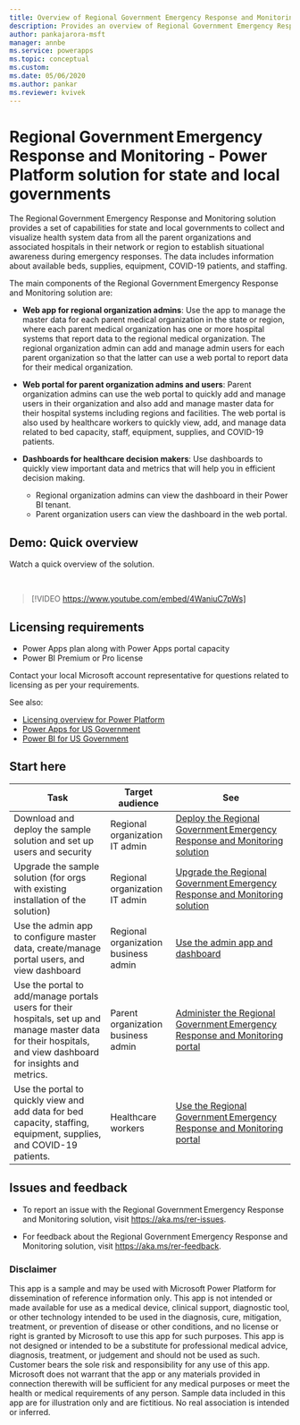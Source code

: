 ```yaml
---
title: Overview of Regional Government Emergency Response and Monitoring solution for Power Platform | Microsoft Docs
description: Provides an overview of Regional Government Emergency Response and Monitoring solution for state and local governments.
author: pankajarora-msft
manager: annbe
ms.service: powerapps
ms.topic: conceptual
ms.custom: 
ms.date: 05/06/2020
ms.author: pankar
ms.reviewer: kvivek
---
```

# Regional Government Emergency Response and Monitoring - Power Platform solution for state and local governments

The Regional Government Emergency Response and Monitoring solution provides a set of capabilities for state and local governments to collect and visualize health system data from all the parent organizations and associated hospitals in their network or region to establish situational awareness during emergency responses. The data includes information about available beds, supplies, equipment, COVID-19 patients, and staffing.

The main components of the Regional Government Emergency Response and Monitoring solution are:

- **Web app for regional organization admins**: Use the app to manage the master data for each parent medical organization in the state or region, where each parent medical organization has one or more hospital systems that report data to the regional medical organization. The regional organization admin can add and manage admin users for each parent organization so that the latter can use a web portal to report data for their medical organization.

- **Web portal for parent organization admins and users**: Parent organization admins can use the web portal to quickly add and manage users in their organization and also add and manage master data for their hospital systems including regions and facilities. The web portal is also used by healthcare workers to quickly view, add, and manage data related to bed capacity, staff, equipment, supplies, and COVID-19 patients.

- **Dashboards for healthcare decision makers**: Use dashboards to quickly view important data and metrics that will help you in efficient decision making.
    - Regional organization admins can view the dashboard in their Power BI tenant.
    - Parent organization users can view the dashboard in the web portal.

## Demo: Quick overview

Watch a quick overview of the solution.

<br/>

> [!VIDEO https://www.youtube.com/embed/4WaniuC7pWs]

## Licensing requirements

- Power Apps plan along with Power Apps portal capacity
- Power BI Premium or Pro license

Contact your local Microsoft account representative for questions related to licensing as per your requirements.

See also: 
- [Licensing overview for Power Platform](https://docs.microsoft.com/power-platform/admin/pricing-billing-skus)
- [Power Apps for US Government](https://docs.microsoft.com/power-platform/admin/powerapps-us-government)
- [Power BI for US Government](https://docs.microsoft.com/power-bi/service-govus-overview)

## Start here

|Task | Target audience|See|
|--|--|--|
|Download and deploy the sample solution and set up users and security|Regional organization IT admin|[Deploy the Regional Government Emergency Response and Monitoring solution](deploy.md)|
|Upgrade the sample solution (for orgs with existing installation of the solution)|Regional organization IT admin|[Upgrade the Regional Government Emergency Response and Monitoring solution](upgrade.md)|
|Use the admin app to configure master data, create/manage portal users, and view dashboard|Regional organization business admin|[Use the admin app and dashboard](configure.md)|
|Use the portal to add/manage portals users for their hospitals, set up and manage master data for their hospitals, and view dashboard for insights and metrics.|Parent organization business admin|[Administer the Regional Government Emergency Response and Monitoring portal](portals-admin-reporting.md)|
|Use the portal to quickly view and add data for bed capacity, staffing, equipment, supplies, and COVID-19 patients.|Healthcare workers|[Use the Regional Government Emergency Response and Monitoring portal](portals-user.md)|


## Issues and feedback

- To report an issue with the Regional Government Emergency Response and Monitoring solution, visit <https://aka.ms/rer-issues>.

- For feedback about the Regional Government Emergency Response and Monitoring solution, visit <https://aka.ms/rer-feedback>.


### Disclaimer

This app is a sample and may be used with Microsoft Power Platform for dissemination of reference information only. This app is not intended or made available for use as a medical device, clinical support, diagnostic tool, or other technology intended to be used in the diagnosis, cure, mitigation, treatment, or prevention of disease or other conditions, and no license or right is granted by Microsoft to use this app for such purposes. This app is not designed or intended to be a substitute for professional medical advice, diagnosis, treatment, or judgement and should not be used as such. Customer bears the sole risk and responsibility for any use of this app. Microsoft does not warrant that the app or any materials provided in connection therewith will be sufficient for any medical purposes or meet the health or medical requirements of any person. Sample data included in this app are for illustration only and are fictitious. No real association is intended or inferred.
